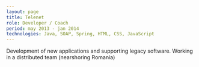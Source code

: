 ```yaml
---
layout: page
title: Telenet
role: Developer / Coach
period: may 2013 - jan 2014
technologies: Java, SOAP, Spring, HTML, CSS, JavaScript
---
```


Development of new applications and supporting legacy software. Working in a distributed team (nearshoring Romania)